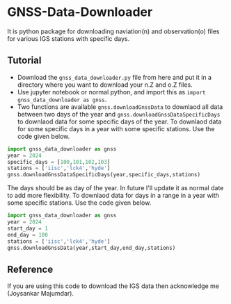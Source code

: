 # GNSS-Data-Downloader
It is python package for downloading naviation(n) and observation(o) files for various IGS stations with specific days.
## Tutorial
- Download the `gnss_data_downloader.py` file from here and put it in a directory where you want to download your n.Z and o.Z files.
- Use jupyter notebook or normal python, and import this as `import gnss_data_downloader as gnss`.
- Two functions are available `gnss.downloadGnssData` to downlaod all data between two days of the year and `gnss.downloadGnssDataSpecificDays` to downlaod data for some specific days of the year.
To downlaod data for some specific days in a year with some specific stations. Use the code given below.
```python
import gnss_data_downloader as gnss
year = 2024
specific_days = [100,101,102,103]
stations = ['iisc','lck4','hyde']
gnss.downloadGnssDataSpecificDays(year,specific_days,stations)
```
The days should be as day of the year. In future I'll update it as normal date to add more flexibility.
To downlaod data for days in a range in a year with some specific stations. Use the code given below.
```python
import gnss_data_downloader as gnss
year = 2024
start_day = 1
end_day = 100
stations = ['iisc','lck4','hyde']
gnss.downloadGnssData(year,start_day,end_day,stations)
```
## Reference
If you are using this code to download the IGS data then acknowledge me (Joysankar Majumdar).
